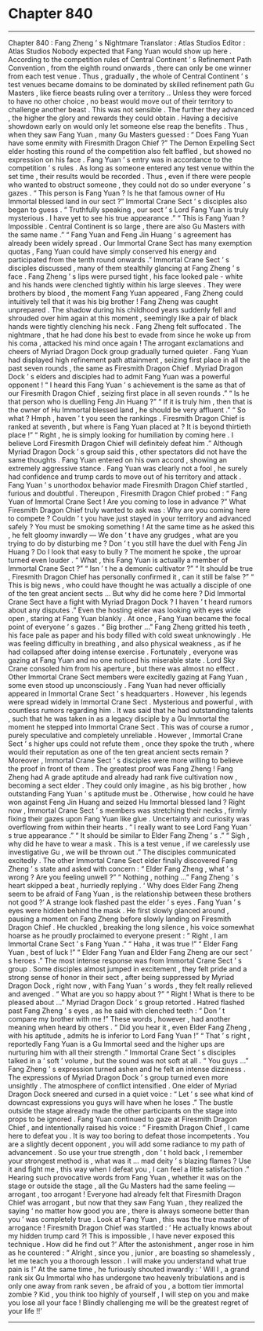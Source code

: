 
# Chapter 840


---

Chapter 840 : Fang Zheng ’ s Nightmare
Translator :
Atlas Studios
Editor :
Atlas Studios
Nobody expected that Fang Yuan would show up here . According to the competition rules of Central Continent ’ s Refinement Path Convention , from the eighth round onwards , there can only be one winner from each test venue .
Thus , gradually , the whole of Central Continent ’ s test venues became domains to be dominated by skilled refinement path Gu Masters , like fierce beasts ruling over a territory ..
Unless they were forced to have no other choice , no beast would move out of their territory to challenge another beast .
This was not sensible .
The further they advanced , the higher the glory and rewards they could obtain . Having a decisive showdown early on would only let someone else reap the benefits .
Thus , when they saw Fang Yuan , many Gu Masters guessed : “ Does Fang Yuan have some enmity with Firesmith Dragon Chief ?”
The Demon Expelling Sect elder hosting this round of the competition also felt baffled , but showed no expression on his face .
Fang Yuan ’ s entry was in accordance to the competition ’ s rules . As long as someone entered any test venue within the set time , their results would be recorded .
Thus , even if there were people who wanted to obstruct someone , they could not do so under everyone ’ s gazes .
“ This person is Fang Yuan ? Is he that famous owner of Hu Immortal blessed land in our sect ?” Immortal Crane Sect ’ s disciples also began to guess .
“ Truthfully speaking , our sect ’ s Lord Fang Yuan is truly mysterious . I have yet to see his true appearance .”
“ This is Fang Yuan ? Impossible . Central Continent is so large , there are also Gu Masters with the same name .”
“ Fang Yuan and Feng Jin Huang ’ s agreement has already been widely spread . Our Immortal Crane Sect has many exemption quotas , Fang Yuan could have simply conserved his energy and participated from the tenth round onwards .”
Immortal Crane Sect ’ s disciples discussed , many of them stealthily glancing at Fang Zheng ’ s face .
Fang Zheng ’ s lips were pursed tight , his face looked pale - white and his hands were clenched tightly within his large sleeves . They were brothers by blood , the moment Fang Yuan appeared , Fang Zheng could intuitively tell that it was his big brother !
Fang Zheng was caught unprepared .
The shadow during his childhood years suddenly fell and shrouded over him again at this moment , seemingly like a pair of black hands were tightly clenching his neck .
Fang Zheng felt suffocated .
The nightmare , that he had done his best to evade from since he woke up from his coma , attacked his mind once again !
The arrogant exclamations and cheers of Myriad Dragon Dock group gradually turned quieter .
Fang Yuan had displayed high refinement path attainment , seizing first place in all the past seven rounds , the same as Firesmith Dragon Chief .
Myriad Dragon Dock ’ s elders and disciples had to admit Fang Yuan was a powerful opponent !
“ I heard this Fang Yuan ’ s achievement is the same as that of our Firesmith Dragon Chief , seizing first place in all seven rounds .”
“ Is he that person who is duelling Feng Jin Huang ?”
“ If it is truly him , then that is the owner of Hu Immortal blessed land , he should be very affluent .”
“ So what ? Hmph , haven ’ t you seen the rankings . Firesmith Dragon Chief is ranked at seventh , but where is Fang Yuan placed at ? It is beyond thirtieth place !”
“ Right , he is simply looking for humiliation by coming here . I believe Lord Firesmith Dragon Chief will definitely defeat him .”
Although Myriad Dragon Dock ’ s group said this , other spectators did not have the same thoughts .
Fang Yuan entered on his own accord , showing an extremely aggressive stance . Fang Yuan was clearly not a fool , he surely had confidence and trump cards to move out of his territory and attack .
Fang Yuan ’ s unorthodox behavior made Firesmith Dragon Chief startled , furious and doubtful .
Thereupon , Firesmith Dragon Chief probed : “ Fang Yuan of Immortal Crane Sect ! Are you coming to lose in advance ?”
What Firesmith Dragon Chief truly wanted to ask was : Why are you coming here to compete ? Couldn ’ t you have just stayed in your territory and advanced safely ? You must be smoking something !
At the same time as he asked this , he felt gloomy inwardly — We don ’ t have any grudges , what are you trying to do by disturbing me ? Don ’ t you still have the duel with Feng Jin Huang ? Do I look that easy to bully ?
The moment he spoke , the uproar turned even louder .
“ What , this Fang Yuan is actually a member of Immortal Crane Sect ?”
“ Isn ’ t he a demonic cultivator ?”
“ It should be true , Firesmith Dragon Chief has personally confirmed it , can it still be false ?”
“ This is big news , who could have thought he was actually a disciple of one of the ten great ancient sects … But why did he come here ? Did Immortal Crane Sect have a fight with Myriad Dragon Dock ? I haven ’ t heard rumors about any disputes .”
Even the hosting elder was looking with eyes wide open , staring at Fang Yuan blankly .
At once , Fang Yuan became the focal point of everyone ’ s gazes .
“ Big brother …” Fang Zheng gritted his teeth , his face pale as paper and his body filled with cold sweat unknowingly . He was feeling difficulty in breathing , and also physical weakness , as if he had collapsed after doing intense exercise .
Fortunately , everyone was gazing at Fang Yuan and no one noticed his miserable state .
Lord Sky Crane consoled him from his aperture , but there was almost no effect .
Other Immortal Crane Sect members were excitedly gazing at Fang Yuan , some even stood up unconsciously .
Fang Yuan had never officially appeared in Immortal Crane Sect ’ s headquarters . However , his legends were spread widely in Immortal Crane Sect . Mysterious and powerful , with countless rumors regarding him .
It was said that he had outstanding talents , such that he was taken in as a legacy disciple by a Gu Immortal the moment he stepped into Immortal Crane Sect .
This was of course a rumor , purely speculative and completely unreliable .
However , Immortal Crane Sect ’ s higher ups could not refute them , once they spoke the truth , where would their reputation as one of the ten great ancient sects remain ?
Moreover , Immortal Crane Sect ’ s disciples were more willing to believe the proof in front of them .
The greatest proof was Fang Zheng !
Fang Zheng had A grade aptitude and already had rank five cultivation now , becoming a sect elder . They could only imagine , as his big brother , how outstanding Fang Yuan ’ s aptitude must be . Otherwise , how could he have won against Feng Jin Huang and seized Hu Immortal blessed land ?
Right now , Immortal Crane Sect ’ s members was stretching their necks , firmly fixing their gazes upon Fang Yuan like glue .
Uncertainty and curiosity was overflowing from within their hearts .
“ I really want to see Lord Fang Yuan ’ s true appearance .”
“ It should be similar to Elder Fang Zheng ’ s .”
“ Sigh , why did he have to wear a mask . This is a test venue , if we carelessly use investigative Gu , we will be thrown out .”
The disciples communicated excitedly .
The other Immortal Crane Sect elder finally discovered Fang Zheng ’ s state and asked with concern : “ Elder Fang Zheng , what ’ s wrong ? Are you feeling unwell ?”
“ Nothing , nothing …” Fang Zheng ’ s heart skipped a beat , hurriedly replying .
‘ Why does Elder Fang Zheng seem to be afraid of Fang Yuan , is the relationship between these brothers not good ?’ A strange look flashed past the elder ’ s eyes .
Fang Yuan ’ s eyes were hidden behind the mask . He first slowly glanced around , pausing a moment on Fang Zheng before slowly landing on Firesmith Dragon Chief .
He chuckled , breaking the long silence , his voice somewhat hoarse as he proudly proclaimed to everyone present : “ Right , I am Immortal Crane Sect ’ s Fang Yuan .”
“ Haha , it was true !”
“ Elder Fang Yuan , best of luck !”
“ Elder Fang Yuan and Elder Fang Zheng are our sect ’ s heroes .”
The most intense response was from Immortal Crane Sect ’ s group . Some disciples almost jumped in excitement , they felt pride and a strong sense of honor in their sect , after being suppressed by Myriad Dragon Dock , right now , with Fang Yuan ’ s words , they felt really relieved and avenged .
“ What are you so happy about ?”
“ Right ! What is there to be pleased about …”
Myriad Dragon Dock ’ s group retorted .
Hatred flashed past Fang Zheng ’ s eyes , as he said with clenched teeth : “ Don ’ t compare my brother with me !”
These words , however , had another meaning when heard by others .
“ Did you hear it , even Elder Fang Zheng , with his aptitude , admits he is inferior to Lord Fang Yuan !”
“ That ’ s right , reportedly Fang Yuan is a Gu Immortal seed and the higher ups are nurturing him with all their strength .”
Immortal Crane Sect ’ s disciples talked in a ‘ soft ’ volume , but the sound was not soft at all .
“ You guys …” Fang Zheng ’ s expression turned ashen and he felt an intense dizziness .
The expressions of Myriad Dragon Dock ’ s group turned even more unsightly .
The atmosphere of conflict intensified .
One elder of Myriad Dragon Dock sneered and cursed in a quiet voice : “ Let ’ s see what kind of downcast expressions you guys will have when he loses .”
The bustle outside the stage already made the other participants on the stage into props to be ignored . Fang Yuan continued to gaze at Firesmith Dragon Chief , and intentionally raised his voice : “ Firesmith Dragon Chief , I came here to defeat you . It is way too boring to defeat those incompetents . You are a slightly decent opponent , you will add some radiance to my path of advancement . So use your true strength , don ’ t hold back , I remember your strongest method is , what was it … mad deity ’ s blazing flames ? Use it and fight me , this way when I defeat you , I can feel a little satisfaction .”
Hearing such provocative words from Fang Yuan , whether it was on the stage or outside the stage , all the Gu Masters had the same feeling — arrogant , too arrogant !
Everyone had already felt that Firesmith Dragon Chief was arrogant , but now that they saw Fang Yuan , they realized the saying ‘ no matter how good you are , there is always someone better than you ’ was completely true . Look at Fang Yuan , this was the true master of arrogance !
Firesmith Dragon Chief was startled : ‘ He actually knows about my hidden trump card ?! This is impossible , I have never exposed this technique . How did he find out ?’
After the astonishment , anger rose in him as he countered : “ Alright , since you , junior , are boasting so shamelessly , let me teach you a thorough lesson . I will make you understand what true pain is !”
At the same time , he furiously shouted inwardly : ‘ Will I , a grand rank six Gu Immortal who has undergone two heavenly tribulations and is only one away from rank seven , be afraid of you , a bottom tier immortal zombie ? Kid , you think too highly of yourself , I will step on you and make you lose all your face ! Blindly challenging me will be the greatest regret of your life !!’

---

